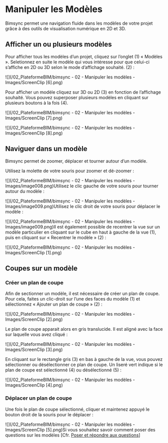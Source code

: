 # Manipuler les Modèles

Bimsync permet une navigation fluide dans les modèles de votre projet grâce à des outils de visualisation numérique en 2D et 3D.

## Afficher un ou plusieurs modèles

Pour afficher tous les modèles d’un projet, cliquez sur l’onglet \(1\) « Modèles ». Seletionnez en suite le modèle qui vous intéresse pour que celui-ci s’affiche en 2D ou 3D selon le mode d’affichage souhaité. \(2\) :

![](/02_PlateformeBIM/bimsync - 02 - Manipuler les modèles - Images/ScreenClip [6].png)

Pour afficher un modèle cliquez sur 3D ou 2D \(3\) en fonction de l’affichage souhaité. Vous pouvez superposer plusieurs modèles en cliquant sur plusieurs boutons à la fois \(4\).

![](/02_PlateformeBIM/bimsync - 02 - Manipuler les modèles - Images/ScreenClip [7].png)

![](/02_PlateformeBIM/bimsync - 02 - Manipuler les modèles - Images/ScreenClip [8].png)

## Naviguer dans un modèle

Bimsync permet de zoomer, déplacer et tourner autour d’un modèle.

Utilisez la molette de votre souris pour zoomer et dé-zoomer :

![](/02_PlateformeBIM/bimsync - 02 - Manipuler les modèles - Images/image008.png)Utilisez le clic gauche de votre souris pour tourner autour du modèle :

![](/02_PlateformeBIM/bimsync - 02 - Manipuler les modèles - Images/image009.png)Utilisez le clic droit de votre souris pour déplacer le modèle :

![](/02_PlateformeBIM/bimsync - 02 - Manipuler les modèles - Images/image009.png)Il est également possible de recentrer la vue sur un modèle particulier en cliquant sur le cube en haut à gauche de la vue \(1\), puis en cliquant sur « Recentrer le modèle » \(2\) :

![](/02_PlateformeBIM/bimsync - 02 - Manipuler les modèles - Images/ScreenClip [1].png)

## Coupes sur un modèle

### Créer un plan de coupe

Afin de sectionner un modèle, il est nécessaire de créer un plan de coupe. Pour cela, faites un clic-droit sur l’une des faces du modèle \(1\) et sélectionnez « Ajouter un plan de coupe » \(2\) :

![](/02_PlateformeBIM/bimsync - 02 - Manipuler les modèles - Images/ScreenClip [2].png)

Le plan de coupe apparait alors en gris translucide. Il est aligné avec la face sur laquelle vous avez cliqué :

![](/02_PlateformeBIM/bimsync - 02 - Manipuler les modèles - Images/ScreenClip [3].png)

En cliquant sur le rectangle gris \(3\) en bas à gauche de la vue, vous pouvez sélectionner ou désélectionner ce plan de coupe. Un liseré vert indique si le plan de coupe est sélectionné \(4\) ou désélectionné \(5\) :

![](/02_PlateformeBIM/bimsync - 02 - Manipuler les modèles - Images/ScreenClip [4].png)

### Déplacer un plan de coupe

Une fois le plan de coupe sélectionné, cliquer et maintenez appuyé le bouton droit de la souris pour le déplacer :

![](/02_PlateformeBIM/bimsync - 02 - Manipuler les modèles - Images/ScreenClip [5].png)Si vous souhaitez savoir comment poser des questions sur les modèles \[Cfr. [Poser et répondre aux questions](/02_PlateformeBIM/Poser-et-repondre-aux-questions.md)\]

